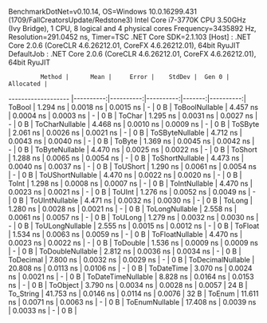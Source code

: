 
BenchmarkDotNet=v0.10.14, OS=Windows 10.0.16299.431 (1709/FallCreatorsUpdate/Redstone3)
Intel Core i7-3770K CPU 3.50GHz (Ivy Bridge), 1 CPU, 8 logical and 4 physical cores
Frequency=3435892 Hz, Resolution=291.0452 ns, Timer=TSC
.NET Core SDK=2.1.103
  [Host]     : .NET Core 2.0.6 (CoreCLR 4.6.26212.01, CoreFX 4.6.26212.01), 64bit RyuJIT
  DefaultJob : .NET Core 2.0.6 (CoreCLR 4.6.26212.01, CoreFX 4.6.26212.01), 64bit RyuJIT


             Method |      Mean |     Error |    StdDev |  Gen 0 | Allocated |
------------------- |----------:|----------:|----------:|-------:|----------:|
             ToBool |  1.294 ns | 0.0018 ns | 0.0015 ns |      - |       0 B |
     ToBoolNullable |  4.457 ns | 0.0004 ns | 0.0003 ns |      - |       0 B |
             ToChar |  1.295 ns | 0.0031 ns | 0.0027 ns |      - |       0 B |
     ToCharNullable |  4.468 ns | 0.0010 ns | 0.0009 ns |      - |       0 B |
            ToSByte |  2.061 ns | 0.0026 ns | 0.0021 ns |      - |       0 B |
    ToSByteNullable |  4.712 ns | 0.0043 ns | 0.0040 ns |      - |       0 B |
             ToByte |  1.369 ns | 0.0045 ns | 0.0042 ns |      - |       0 B |
     ToByteNullable |  4.470 ns | 0.0025 ns | 0.0022 ns |      - |       0 B |
            ToShort |  1.288 ns | 0.0065 ns | 0.0054 ns |      - |       0 B |
    ToShortNullable |  4.473 ns | 0.0040 ns | 0.0037 ns |      - |       0 B |
           ToUShort |  1.290 ns | 0.0061 ns | 0.0054 ns |      - |       0 B |
   ToUShortNullable |  4.470 ns | 0.0022 ns | 0.0020 ns |      - |       0 B |
              ToInt |  1.298 ns | 0.0008 ns | 0.0007 ns |      - |       0 B |
      ToIntNullable |  4.470 ns | 0.0023 ns | 0.0021 ns |      - |       0 B |
             ToUInt |  1.276 ns | 0.0052 ns | 0.0049 ns |      - |       0 B |
     ToUIntNullable |  4.471 ns | 0.0032 ns | 0.0030 ns |      - |       0 B |
             ToLong |  1.280 ns | 0.0028 ns | 0.0021 ns |      - |       0 B |
     ToLongNullable |  2.558 ns | 0.0061 ns | 0.0057 ns |      - |       0 B |
            ToULong |  1.279 ns | 0.0032 ns | 0.0030 ns |      - |       0 B |
    ToULongNullable |  2.555 ns | 0.0015 ns | 0.0012 ns |      - |       0 B |
            ToFloat |  1.534 ns | 0.0063 ns | 0.0059 ns |      - |       0 B |
    ToFloatNullable |  4.470 ns | 0.0023 ns | 0.0022 ns |      - |       0 B |
           ToDouble |  1.536 ns | 0.0009 ns | 0.0009 ns |      - |       0 B |
   ToDoubleNullable |  2.812 ns | 0.0036 ns | 0.0034 ns |      - |       0 B |
          ToDecimal |  7.800 ns | 0.0032 ns | 0.0029 ns |      - |       0 B |
  ToDecimalNullable | 20.808 ns | 0.0113 ns | 0.0106 ns |      - |       0 B |
         ToDateTime |  3.070 ns | 0.0024 ns | 0.0021 ns |      - |       0 B |
 ToDateTimeNullable |  8.828 ns | 0.0164 ns | 0.0153 ns |      - |       0 B |
           ToObject |  3.790 ns | 0.0034 ns | 0.0028 ns | 0.0057 |      24 B |
          To_String | 41.753 ns | 0.0146 ns | 0.0114 ns | 0.0076 |      32 B |
             ToEnum | 11.611 ns | 0.0071 ns | 0.0063 ns |      - |       0 B |
     ToEnumNullable | 17.408 ns | 0.0039 ns | 0.0033 ns |      - |       0 B |

